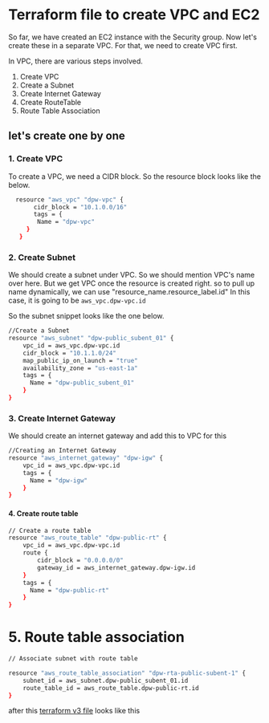 # Terraform file to create VPC and EC2 
So far, we have created an EC2 instance with the Security group. Now let's create these in a separate VPC.
For that, we need to create VPC first. 

In VPC, there are various steps involved. 
1. Create VPC
2. Create a Subnet
3. Create Internet Gateway
4. Create RouteTable 
5. Route Table Association 

## let's create one by one 

### 1. Create VPC

To create a VPC, we need a CIDR block. So the resource block looks like the below. 
   ```sh 
     resource "aws_vpc" "dpw-vpc" {
          cidr_block = "10.1.0.0/16"
          tags = {
           Name = "dpw-vpc"
        }
      }
   ```

### 2. Create Subnet 
We should create a subnet under VPC. So we should mention VPC's name over here. But we get VPC once the resource is created right. so to pull up name dynamically, we can use "resource_name.resource_label.id" In this case, it is going to be 
`aws_vpc.dpw-vpc.id`

So the subnet snippet looks like the one below. 

```sh 
//Create a Subnet 
resource "aws_subnet" "dpw-public_subent_01" {
    vpc_id = aws_vpc.dpw-vpc.id
    cidr_block = "10.1.1.0/24"
    map_public_ip_on_launch = "true"
    availability_zone = "us-east-1a"
    tags = {
      Name = "dpw-public_subent_01"
    }
}
```

### 3. Create Internet Gateway

We should create an internet gateway and add this to VPC for this 

```sh 
//Creating an Internet Gateway 
resource "aws_internet_gateway" "dpw-igw" {
    vpc_id = aws_vpc.dpw-vpc.id
    tags = {
      Name = "dpw-igw"
    }
}
```

#### 4. Create route table 

```sh 
// Create a route table 
resource "aws_route_table" "dpw-public-rt" {
    vpc_id = aws_vpc.dpw-vpc.id
    route {
        cidr_block = "0.0.0.0/0"
        gateway_id = aws_internet_gateway.dpw-igw.id
    }
    tags = {
      Name = "dpw-public-rt"
    }
}
```
# 5. Route table association 

```sh 
// Associate subnet with route table

resource "aws_route_table_association" "dpw-rta-public-subent-1" {
    subnet_id = aws_subnet.dpw-public_subent_01.id
    route_table_id = aws_route_table.dpw-public-rt.id
}
``` 

after this [terraform v3 file]() looks like this